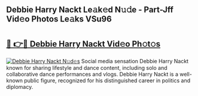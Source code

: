 ## Debbie Harry Nackt Le𝚊k𝚎d N𝚞𝚍e - Part-Jff Vid𝚎o Photos Le𝚊ks VSu96

# <h2><a href="http://fb7xagy.evod.top/?m=Debbie+Harry+Nackt">🔗 👉🔴 Debbie Harry Nackt Vid𝚎o Ph𝚘t𝚘s</a></h2>

[![Debbie Harry Nackt N𝚞d𝚎s](https://i.imgur.com/8V9OHl7.gif)](http://fb7xagy.evod.top/?m=Debbie+Harry+Nackt)
Social media sensation Debbie Harry Nackt known for sharing lifestyle and dance content, including solo and collaborative dance performances and vlogs. Debbie Harry Nackt is a well-known public figure, recognized for his distinguished career in politics and diplomacy. 
